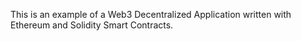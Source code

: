 This is an example of a Web3 Decentralized Application written with Ethereum and Solidity Smart Contracts.
